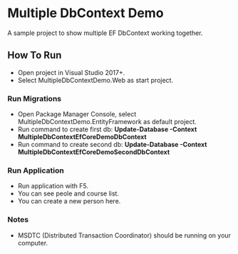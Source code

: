 # Multiple DbContext Demo

A sample project to show multiple EF DbContext working together.

## How To Run

* Open project in Visual Studio 2017+.
* Select MultipleDbContextDemo.Web as start project.

### Run Migrations

* Open Package Manager Console, select MultipleDbContextDemo.EntityFramework as default project.
* Run command to create first db: **Update-Database -Context MultipleDbContextEfCoreDemoDbContext**
* Run command to create second db: **Update-Database -Context MultipleDbContextEfCoreDemoSecondDbContext**

### Run Application

* Run application with F5.
* You can see peole and course list.
* You can create a new person here.

### Notes

* MSDTC (Distributed Transaction Coordinator) should be running on your computer.

